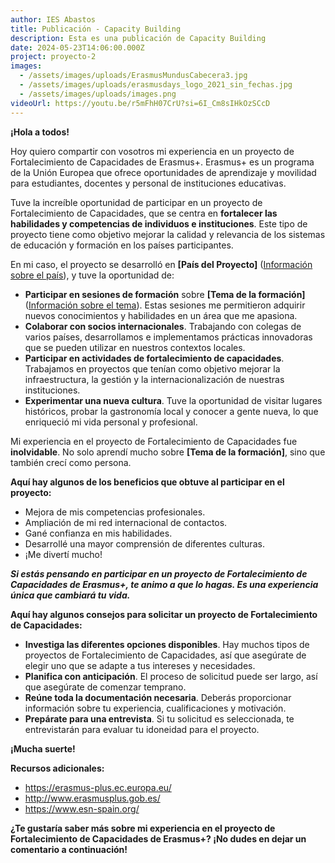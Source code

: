 ```yaml
---
author: IES Abastos
title: Publicación - Capacity Building
description: Esta es una publicación de Capacity Building
date: 2024-05-23T14:06:00.000Z
project: proyecto-2
images:
  - /assets/images/uploads/ErasmusMundusCabecera3.jpg
  - /assets/images/uploads/erasmusdays_logo_2021_sin_fechas.jpg
  - /assets/images/uploads/images.png
videoUrl: https://youtu.be/r5mFhH07CrU?si=6I_Cm8sIHkOzSCcD
---
```

**¡Hola a todos!**

Hoy quiero compartir con vosotros mi experiencia en un proyecto de Fortalecimiento de Capacidades de Erasmus+. Erasmus+ es un programa de la Unión Europea que ofrece oportunidades de aprendizaje y movilidad para estudiantes, docentes y personal de instituciones educativas.

Tuve la increíble oportunidad de participar en un proyecto de Fortalecimiento de Capacidades, que se centra en **fortalecer las habilidades y competencias de individuos e instituciones**. Este tipo de proyecto tiene como objetivo mejorar la calidad y relevancia de los sistemas de educación y formación en los países participantes.

En mi caso, el proyecto se desarrolló en **\[País del Proyecto]** ([Información sobre el país](https://es.wikipedia.org/wiki/Proyecto)), y tuve la oportunidad de:

- **Participar en sesiones de formación** sobre **\[Tema de la formación]** ([Información sobre el tema](https://support.udemy.com/hc/es/articles/115000371028-C%C3%B3mo-proponer-temas-para-tu-curso-y-c%C3%B3mo-a%C3%B1adirlos)). Estas sesiones me permitieron adquirir nuevos conocimientos y habilidades en un área que me apasiona.
- **Colaborar con socios internacionales**. Trabajando con colegas de varios países, desarrollamos e implementamos prácticas innovadoras que se pueden utilizar en nuestros contextos locales.
- **Participar en actividades de fortalecimiento de capacidades**. Trabajamos en proyectos que tenían como objetivo mejorar la infraestructura, la gestión y la internacionalización de nuestras instituciones.
- **Experimentar una nueva cultura**. Tuve la oportunidad de visitar lugares históricos, probar la gastronomía local y conocer a gente nueva, lo que enriqueció mi vida personal y profesional.

Mi experiencia en el proyecto de Fortalecimiento de Capacidades fue **inolvidable**. No solo aprendí mucho sobre **\[Tema de la formación]**, sino que también crecí como persona.

**Aquí hay algunos de los beneficios que obtuve al participar en el proyecto:**

- Mejora de mis competencias profesionales.
- Ampliación de mi red internacional de contactos.
- Gané confianza en mis habilidades.
- Desarrollé una mayor comprensión de diferentes culturas.
- ¡Me divertí mucho!

**_Si estás pensando en participar en un proyecto de Fortalecimiento de Capacidades de Erasmus+, te animo a que lo hagas. Es una experiencia única que cambiará tu vida._**

**Aquí hay algunos consejos para solicitar un proyecto de Fortalecimiento de Capacidades:**

- **Investiga las diferentes opciones disponibles**. Hay muchos tipos de proyectos de Fortalecimiento de Capacidades, así que asegúrate de elegir uno que se adapte a tus intereses y necesidades.
- **Planifica con anticipación**. El proceso de solicitud puede ser largo, así que asegúrate de comenzar temprano.
- **Reúne toda la documentación necesaria**. Deberás proporcionar información sobre tu experiencia, cualificaciones y motivación.
- **Prepárate para una entrevista**. Si tu solicitud es seleccionada, te entrevistarán para evaluar tu idoneidad para el proyecto.

**¡Mucha suerte!**

**Recursos adicionales:**

- <https://erasmus-plus.ec.europa.eu/>
- <http://www.erasmusplus.gob.es/>
- <https://www.esn-spain.org/>

**¿Te gustaría saber más sobre mi experiencia en el proyecto de Fortalecimiento de Capacidades de Erasmus+? ¡No dudes en dejar un comentario a continuación!**

